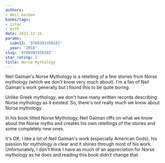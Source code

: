 ```yaml
---
authors:
- Neil Gaiman
books/tags:
- 1star
- myth
date: 2021-12-15
params:
  isbn13: '9780393356182'
  year: '2018'
slug: '9780393356182'
star_rating: 1
title: Norse Mythology
---
```


Neil Gaiman's Norse Mythology is a retelling of a few stories from Norse mythology (which we don't know very much about). I'm a fan of Neil Gaiman's work generally but I found this to be quite boring.

<!--more-->

Unlike Greek mythology, we don't have many written records describing Norse mythology as it existed. So, there's not really much we know about Norse mythology.

In his book titled Norse Mythology, Neil Gaiman riffs on what we know about the Norse myths and creates his own retellings of the stories and some completely new ones.

It's OK. I like a lot of Neil Gaiman's work (especially American Gods), his passion for mythology is clear and it shines through most of his work. Unfortunately, I don't think I have as much of an appreciation for Norse mythology as he does and reading this book didn't change that.